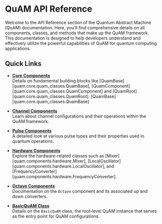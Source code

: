 # QuAM API Reference

Welcome to the API Reference section of the Quantum Abstract Machine (QuAM) documentation. Here, you'll find comprehensive details on all components, classes, and methods that make up the QuAM framework. This documentation is designed to help developers understand and effectively utilize the powerful capabilities of QuAM for quantum computing applications.

## Quick Links

- [**Core Components**](/API_references/core/quam_classes_API)  
  Details on fundamental building blocks like [QuamBase][quam.core.quam_classes.QuamBase], [QuamComponent][quam.core.quam_classes.QuamComponent] and [QuamRoot][quam.core.quam_classes.QuamRoot].
  [QuamBase][quam.core.quam_classes.QuamBase]

- [**Channel Components**](/API_references/components/channels_API)  
  Learn about channel configurations and their operations within the QuAM framework.

- [**Pulse Components**](/API_references/components/pulses_API)  
  A detailed look at various pulse types and their properties used in quantum operations.
  
- [**Hardware Components**](/API_references/components/hardware_API)  
  Explore the hardware-related classes such as [Mixer][quam.components.hardware.Mixer], [LocalOscillator][quam.components.hardware.LocalOscillator], and [FrequencyConverter][quam.components.hardware.FrequencyConverter].

- [**Octave Components**](/API_references/components/octave_API)  
  Documentation on the `Octave` component and its associated up and down converters.

- [**BasicQuAM Class**](/API_references/components/basic_quam_API)  
  Details on the `BasicQuAM` class, the root-level QuAM instance that serves as the entry point for QuAM configurations.